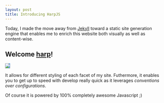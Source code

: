```yaml
---
layout: post
title: Introducing HarpJS
---
```


Today, I made the move away from [Jekyll](http://jekyllrb.com) toward
a static site generation engine that enables me to enrich this website
both visually as well as content-wise.

## Welcome [harp](http://harpjs.com)!

<img src="http://harpjs.com/identity/resources/750/harp-wordmark-white-on-transparent.png" style="background-color: #589FF1;">

It allows for different styling of each facet of my site. Futhermore, it enables
you to get up to speed with develop really quick as it leverages *conventions over configurations*.

Of course it is powered by 100% completely awesome Javascript ;)